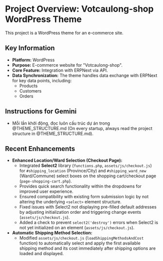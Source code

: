 # Project Overview: Votcaulong-shop WordPress Theme

This project is a WordPress theme for an e-commerce site.

## Key Information

- **Platform:** WordPress
- **Purpose:** E-commerce website for "Votcaulong-shop".
- **Core Feature:** Integration with ERPNext via API.
- **Data Synchronization:** The theme handles data exchange with ERPNext for key data points, including:
    - Products
    - Customers
    - Orders

## Instructions for Gemini
- Mỗi lần khởi động, đọc luôn cấu trúc dự án trong @THEME_STRUCTURE.md (On every startup, always read the project structure in @THEME_STRUCTURE.md).

## Recent Enhancements

- **Enhanced Location/Ward Selection (Checkout Page):**
    - Integrated **Select2** library (`functions.php`, `assets/js/checkout.js`) for `#shipping_location` (Province/City) and `#shipping_ward_new` (Ward/Commune) select boxes on the shopping cart/checkout page (`page-shopping-cart.php`).
    - Provides quick search functionality within the dropdowns for improved user experience.
    - Ensured compatibility with existing form submission logic by not altering the underlying `<select>` element structure.
    - Fixed issues with Select2 not displaying pre-filled default addresses by adjusting initialization order and triggering change events (`assets/js/checkout.js`).
    - Added a check to prevent `select2('destroy')` errors when Select2 is not yet initialized on an element (`assets/js/checkout.js`).
- **Automatic Shipping Method Selection:**
    - Modified `assets/js/checkout.js` (`loadShippingMethodsAndCost` function) to automatically select and apply the first available shipping method and its cost immediately after shipping options are loaded and displayed.